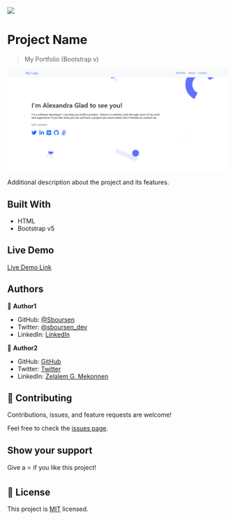 ![](https://img.shields.io/badge/Microverse-blueviolet)

# Project Name

> My Portfolio (Bootstrap v)

![screenshot](./assets/desktop-bootstrap.png)

Additional description about the project and its features.

## Built With

- HTML
- Bootstrap v5

## Live Demo

[Live Demo Link](https://livedemo.com)

## Authors

👤 **Author1**

- GitHub: [@Sboursen](https://github.com/Sboursen)
- Twitter: [@sboursen_dev](https://twitter.com/sboursen_dev)
- LinkedIn: [LinkedIn](https://linkedin.com/in/sboursen)

👤 **Author2**

- GitHub: [GitHub](https://github.com/zmekonnen251)
- Twitter: [Twitter](https://twitter.com/mek_zela)
- LinkedIn: [Zelalem G. Mekonnen](https://www.linkedin.com/in/zelalem-getachew/)

## 🤝 Contributing

Contributions, issues, and feature requests are welcome!

Feel free to check the [issues page](../../issues/).

## Show your support

Give a ⭐️ if you like this project!

## 📝 License

This project is [MIT](./MIT.md) licensed.
